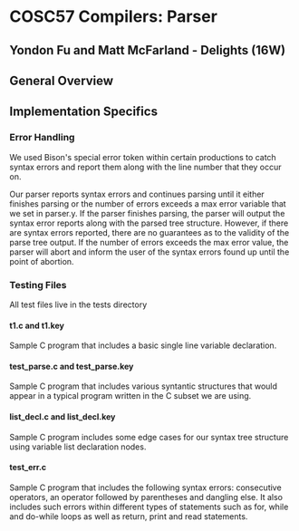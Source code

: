 # COSC57 Compilers: Parser
## Yondon Fu and Matt McFarland - Delights (16W)

## General Overview

## Implementation Specifics

### Error Handling
We used Bison's special error token within certain productions to catch syntax errors and report them along with the line number that they occur on.

Our parser reports syntax errors and continues parsing until it either finishes parsing or the number of errors exceeds a max error variable that we set in parser.y. If the parser finishes parsing, the parser will output the syntax error reports along with the parsed tree structure. However, if there are syntax errors reported, there are no guarantees as to the validity of the parse tree output. If the number of errors exceeds the max error value, the parser will abort and inform the user of the syntax errors found up until the point of abortion. 

### Testing Files
All test files live in the tests directory

#### t1.c and t1.key
Sample C program that includes a basic single line variable declaration.

#### test_parse.c and test_parse.key
Sample C program that includes various syntantic structures that would appear in a typical program written in the C subset we are using.

#### list_decl.c and list_decl.key
Sample C program includes some edge cases for our syntax tree structure using variable list declaration nodes.

#### test_err.c
Sample C program that includes the following syntax errors: consecutive operators, an operator followed by parentheses and dangling else. It also includes such errors within different types of statements such as for, while and do-while loops as well as return, print and read statements.